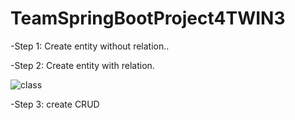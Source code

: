 # TeamSpringBootProject4TWIN3

-Step 1: Create entity without relation..

-Step 2: Create entity with relation.

![class](https://user-images.githubusercontent.com/62067806/137731646-f205f50d-2a9c-4857-bfd7-bfa0ae2f5a94.png)

-Step 3: create CRUD 
